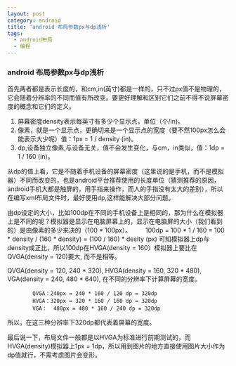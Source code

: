 ```yaml
---
layout: post
category: android
title: 'android 布局参数px与dp浅析'
tags:
  - android布局
  - 编程
---
```


### android 布局参数px与dp浅析

首先两者都是表示长度的，和cm,in(英寸)都是一样的，只不过px值不是物理的，它会随着分辨率的不同而值有所改变。要更好理解和区别它们之前不得不说屏幕密度的概念和它们的定义。

1. 屏幕密度density表示每英寸有多少个显示点，单位（个/in)。
1. 像素，就是一个显示点，更确切来是一个显示点的宽度（要不然100px怎么会能表示大少呢）值：1px = 1 / density (in)。
1. dp,设备独立像素,与设备无关，值不会发生变化，与cm，in类似，值：1dp = 1 / 160 (in)。

从dp的值上看，它是不随着手机设备的屏幕密度（这里说的是手机，而不是模拟器）不同而改变的，也是android平台推荐使用的长度单位（猜测推荐的原因，android手机大都是触屏的，用手指来操作，而人的手指没有太大的差别），所以在编写xml布局文件时，最好使用dp,这样能解决大部分问题。

由dp设定的大小，比如100dp在不同的手机设备上是相同的，那为什么在模拟器上是不同的呢？模拟器是显示在电脑屏幕上的，显示在电脑屏的大小（我们看到的）是由像素的多少来决的（100 \* 100px）。
　　100dp = 100 \* 1 / 160 = 100 \* density / (160 \* density) = (100 / 160) \* desity (px)
可知模拟器上dp与density成正比，所以100dp在HVGA(density = 160）模拟器上要比在QVGA(density = 120)要大, 而不是相等。

QVGA(density = 120, 240 * 320), HVGA(density = 160, 320 * 480), VGA(density = 240, 480 * 640), 在不同的分辨率下计算屏幕的宽度。

```
        QVGA：240px = 240 * 160 / 120 dp = 320dp
        HVGA：320px = 320 * 160 / 160 dp = 320dp
        VGA：  480px = 480 * 160 / 240 dp = 320dp
```

所以，在这三种分辨率下320dp都代表着屏幕的宽度。

最后说一下，布局文件一般都是以HVGA为标准进行前期测试的，而HVGA(density)模拟器上1px = 1dp，所以用到图片的地方直接使用图片大小作为dp值就行，不需考虑图片会变形。
